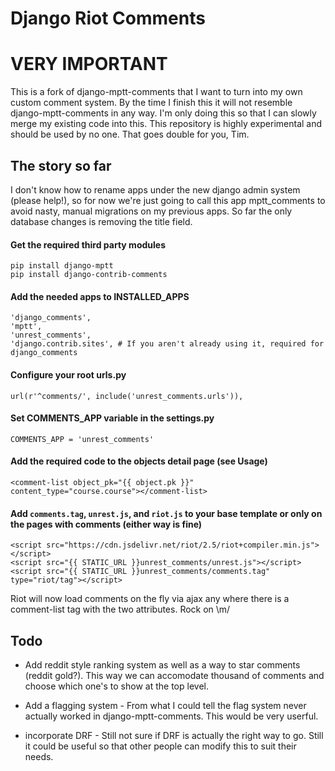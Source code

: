 Django Riot Comments
====================

# VERY IMPORTANT

This is a fork of django-mptt-comments that I want to turn into my own custom comment system. By the time I finish this it will not resemble django-mptt-comments in any way. I'm only doing this so that I can slowly merge my existing code into this. This repository is highly experimental and should be used by no one. That goes double for you, Tim.

The story so far
--------

I don't know how to rename apps under the new django admin system (please help!), so for now we're just going to call this app mptt_comments to avoid nasty, manual migrations on my previous apps. So far the only database changes is removing the title field.

#### Get the required third party modules

    pip install django-mptt
    pip install django-contrib-comments

#### Add the needed apps to INSTALLED_APPS

    'django_comments',
    'mptt',
    'unrest_comments',
    'django.contrib.sites', # If you aren't already using it, required for django_comments

#### Configure your root urls.py

    url(r'^comments/', include('unrest_comments.urls')),

#### Set COMMENTS_APP variable in the settings.py

    COMMENTS_APP = 'unrest_comments'

#### Add the required code to the objects detail page (see Usage)

    <comment-list object_pk="{{ object.pk }}" content_type="course.course"></comment-list>

#### Add `comments.tag`, `unrest.js`, and `riot.js` to your base template or only on the pages with comments (either way is fine)

    <script src="https://cdn.jsdelivr.net/riot/2.5/riot+compiler.min.js"></script>
    <script src="{{ STATIC_URL }}unrest_comments/unrest.js"></script>
    <script src="{{ STATIC_URL }}unrest_comments/comments.tag" type="riot/tag"></script>

Riot will now load comments on the fly via ajax any where there is a comment-list tag with the two attributes. Rock on \m/

Todo
--------

- Add reddit style ranking system as well as a way to star comments (reddit gold?). This way we can accomodate thousand of comments and choose which one's to show at the top level.

- Add a flagging system - From what I could tell the flag system never actually worked in django-mptt-comments. This would be very userful.

- incorporate DRF - Still not sure if DRF is actually the right way to go. Still it could be useful so that other people can modify this to suit their needs.
